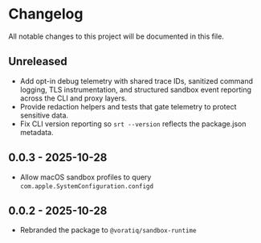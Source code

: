 # Changelog

All notable changes to this project will be documented in this file.

## Unreleased

- Add opt-in debug telemetry with shared trace IDs, sanitized command logging, TLS instrumentation, and structured sandbox event reporting across the CLI and proxy layers.
- Provide redaction helpers and tests that gate telemetry to protect sensitive data.
- Fix CLI version reporting so `srt --version` reflects the package.json metadata.

## 0.0.3 - 2025-10-28

- Allow macOS sandbox profiles to query `com.apple.SystemConfiguration.configd`

## 0.0.2 - 2025-10-28

- Rebranded the package to `@voratiq/sandbox-runtime`
